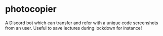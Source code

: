 # photocopier

A Discord bot which can transfer and refer with a unique code screenshots from an user. Useful to save lectures during lockdown for instance!
